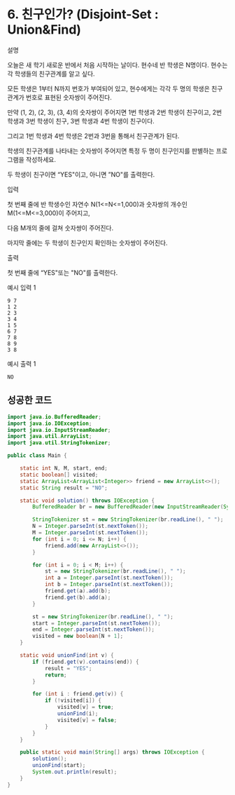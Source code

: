 # 6. 친구인가? (Disjoint-Set : Union&Find)

설명

오늘은 새 학기 새로운 반에서 처음 시작하는 날이다. 현수네 반 학생은 N명이다. 현수는 각 학생들의 친구관계를 알고 싶다.

모든 학생은 1부터 N까지 번호가 부여되어 있고, 현수에게는 각각 두 명의 학생은 친구 관계가 번호로 표현된 숫자쌍이 주어진다.

만약 (1, 2), (2, 3), (3, 4)의 숫자쌍이 주어지면 1번 학생과 2번 학생이 친구이고, 2번 학생과 3번 학생이 친구, 3번 학생과 4번 학생이 친구이다.

그리고 1번 학생과 4번 학생은 2번과 3번을 통해서 친구관계가 된다.

학생의 친구관계를 나타내는 숫자쌍이 주어지면 특정 두 명이 친구인지를 판별하는 프로그램을 작성하세요.

두 학생이 친구이면 “YES"이고, 아니면 ”NO"를 출력한다.



입력

첫 번째 줄에 반 학생수인 자연수 N(1<=N<=1,000)과 숫자쌍의 개수인 M(1<=M<=3,000)이 주어지고,

다음 M개의 줄에 걸쳐 숫자쌍이 주어진다.

마지막 줄에는 두 학생이 친구인지 확인하는 숫자쌍이 주어진다.



출력

첫 번째 줄에 “YES"또는 "NO"를 출력한다.



예시 입력 1 

```
9 7
1 2
2 3
3 4
1 5
6 7
7 8
8 9
3 8
```

예시 출력 1

```
NO
```



## 성공한 코드

~~~java
import java.io.BufferedReader;
import java.io.IOException;
import java.io.InputStreamReader;
import java.util.ArrayList;
import java.util.StringTokenizer;

public class Main {

    static int N, M, start, end;
    static boolean[] visited;
    static ArrayList<ArrayList<Integer>> friend = new ArrayList<>();
    static String result = "NO";

    static void solution() throws IOException {
        BufferedReader br = new BufferedReader(new InputStreamReader(System.in));

        StringTokenizer st = new StringTokenizer(br.readLine(), " ");
        N = Integer.parseInt(st.nextToken());
        M = Integer.parseInt(st.nextToken());
        for (int i = 0; i <= N; i++) {
            friend.add(new ArrayList<>());
        }

        for (int i = 0; i < M; i++) {
            st = new StringTokenizer(br.readLine(), " ");
            int a = Integer.parseInt(st.nextToken());
            int b = Integer.parseInt(st.nextToken());
            friend.get(a).add(b);
            friend.get(b).add(a);
        }

        st = new StringTokenizer(br.readLine(), " ");
        start = Integer.parseInt(st.nextToken());
        end = Integer.parseInt(st.nextToken());
        visited = new boolean[N + 1];
    }

    static void unionFind(int v) {
        if (friend.get(v).contains(end)) {
            result = "YES";
            return;
        }

        for (int i : friend.get(v)) {
            if (!visited[i]) {
                visited[v] = true;
                unionFind(i);
                visited[v] = false;
            }
        }
    }

    public static void main(String[] args) throws IOException {
        solution();
        unionFind(start);
        System.out.println(result);
    }
}
~~~

